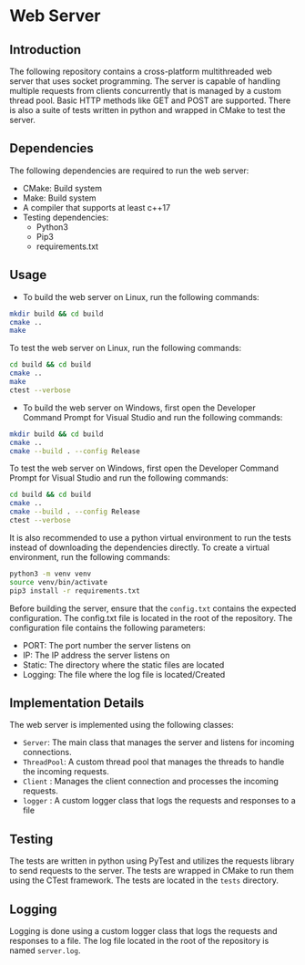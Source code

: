 # Web Server
## Introduction

The following repository contains a cross-platform multithreaded web server that uses socket programming. The server is capable of handling multiple requests from clients concurrently that is managed by a custom thread pool. Basic HTTP methods like GET and POST are supported. There is also a suite of tests written in python and wrapped in CMake to test the server.

## Dependencies

The following dependencies are required to run the web server:
- CMake: Build system
- Make: Build system
- A compiler that supports at least c++17
- Testing dependencies:
  - Python3
  - Pip3
  - requirements.txt

## Usage

- To build the web server on Linux, run the following commands:
```bash
mkdir build && cd build
cmake ..
make
```
To test the web server on Linux, run the following commands:
```bash
cd build && cd build
cmake ..
make
ctest --verbose
```

- To build the web server on Windows, first open the Developer Command Prompt for Visual Studio and run the following commands:
```bash
mkdir build && cd build
cmake ..
cmake --build . --config Release
```

To test the web server on Windows, first open the Developer Command Prompt for Visual Studio and run the following commands:
```bash
cd build && cd build
cmake ..
cmake --build . --config Release
ctest --verbose
```

It is also recommended to use a python virtual environment to run the tests instead of downloading the dependencies directly. To create a virtual environment, run the following commands:
```bash
python3 -m venv venv
source venv/bin/activate
pip3 install -r requirements.txt
```

Before building the server, ensure that the `config.txt` contains the expected configuration. The config.txt file is located in the root of the repository. The configuration file contains the following parameters:
- PORT: The port number the server listens on
- IP: The IP address the server listens on
- Static: The directory where the static files are located
- Logging: The file where the log file is located/Created

## Implementation Details

The web server is implemented using the following classes:
- `Server`: The main class that manages the server and listens for incoming connections.
- `ThreadPool`: A custom thread pool that manages the threads to handle the incoming requests.
- `Client` : Manages the client connection and processes the incoming requests.
- `logger` : A custom logger class that logs the requests and responses to a file


## Testing

The tests are written in python using PyTest and utilizes the requests library to send requests to the server. The tests are wrapped in CMake to run them using the CTest framework. The tests are located in the `tests` directory.

## Logging 

Logging is done using a custom logger class that logs the requests and responses to a file. The log file located in the root of the repository is named `server.log`.